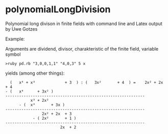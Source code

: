 # polynomialLongDivision
Polynomial long divison in finite fields with command line and Latex output by Uwe Gotzes 

Example:

Arguments are dividend, divisor, charakteristic of the finite field, variable symbol
```
>ruby pd.rb "3,0,0,1,1" "4,0,3" 5 x
```
yields (among other things):
```
  (   x⁴ + x³             + 3  ) : (   3x²       + 4  ) =    2x² + 2x  + 4
- (   x⁴      + 3x² )
-------------------------------------------------------------
           x³ + 2x²
      - (  x³       + 3x )
-------------------------------------------------------------
                2x² + 2x  + 3
            - ( 2x²       + 1 )
-------------------------------------------------------------
                        2x  + 2
```
